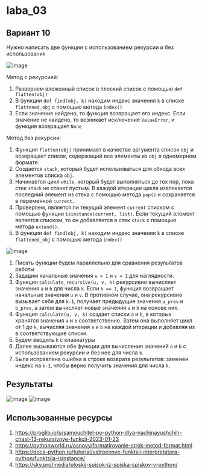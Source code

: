 # laba_03
## Вариант 10
Нужно написать две функции с использованием рекурсии и без использования

![image](https://github.com/ban-tyan/laba_03/assets/145260845/e1b3b31f-3df5-4426-baf8-6a1132468b47)

Метод с рекурсией:
1. Развернем вложенный список в плоский список с помощью `def flatten(obj)`
2. В функции `def find(obj, k)` находим индекс значения `k` в списке `flattened_obj` с помощью метода `index()`
3. Если значение найдено, то функция возвращает его индекс. Если значение не найдено, то возникает исключение `ValueError`, и функция возвращает `None`

Метод без рекурсии:
1. Функция `flatten(obj)` принимает в качестве аргумента список `obj` и возвращает список, содержащий все элементы из `obj` в одномерном формате.
2. Cоздается `stack`, который будет использоваться для обхода всех элементов списка `obj`.
3. Начинается цикл `while`, который будет выполняться до тех пор, пока стек `stack` не станет пустым. В каждой итерации цикла извлекается последний элемент из стека с помощью метода `pop()` и сохраняется в переменной `current`.
4. Проверяем, является ли текущий элемент `current` списком с помощью функции `isinstance(current, list)`. Если текущий элемент является списком, то он добавляется в стек `stack` с помощью метода `extend()`.
5. В функции `def find(obj, k)` находим индекс значения `k` в списке `flattened_obj` с помощью метода `index()`


![image](https://github.com/ban-tyan/laba_03/assets/145260845/65708864-989f-4394-afdc-7c5365ad5e81)
1. Писать функции будем параллельно для сравнения результатов работы
2. Зададим начальные значения `u = 1` и `v = 1` для наглядности.
3. Функция `calculate_recursive(u, v, k)` рекурсивно вычисляет значения `a` и `b` для числа `k`. Если `k == 1`, функция возвращает начальные значения `u` и `v`. В противном случае, она рекурсивно вызывает себя для `k-1`, получает предыдущие значения `a_prev` и `b_prev`, а затем вычисляет новые значения `a` и `b` на основе них.
4. Функция `calculate(u, v, k)` создает списки `a` и `b`, в которых хранятся значения `a` и `b` соответственно. Затем она выполняет цикл от 1 до `k`, вычисляя значения `a` и `b` на каждой итерации и добавляя их в соответствующие списки.
5. Будем вводить `k` с клавиатуры
6. Далее вызываются обе функции для вычисления значений `a` и `b` с использованием рекурсии и без нее для числа `k`.
7. Была исправлена ошибка в строке возврата результатов: заменен индекс на `k-1`, чтобы верно получить значения для числа `k`.

## Результаты
![image](https://github.com/ban-tyan/laba_03/assets/145260845/5cf75a8a-81b1-4ed6-961e-52eec7269738)
![image](https://github.com/ban-tyan/laba_03/assets/145260845/bf965d24-83b0-49cc-a135-61632fcd7086)

## Использованные ресурсы 
1. https://proglib.io/p/samouchitel-po-python-dlya-nachinayushchih-chast-13-rekursivnye-funkcii-2023-01-23
2. https://pythonworld.ru/osnovy/formatirovanie-strok-metod-format.html
3. https://docs-python.ru/tutorial/vstroennye-funktsii-interpretatora-python/funktsija-isinstance/
4. https://sky.pro/media/ploskij-spisok-iz-spiska-spiskov-v-python/




